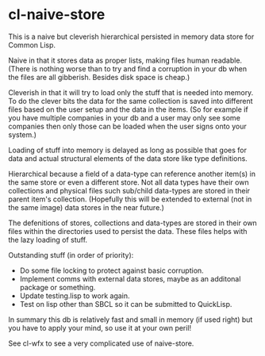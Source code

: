 # cl-naive-store
This is a naive but cleverish hierarchical persisted in memory data store for Common Lisp.

Naive in that it stores data as proper lists, making files human readable. (There
is nothing worse than to try and find a corruption in your db when the files 
are all gibberish. Besides disk space is cheap.)

Cleverish in that it will try to load only the stuff that is needed into memory.
To do the clever bits the data for the same collection is saved into different files
based on the user setup and the data in the items. (So for example if you have 
multiple companies in your db and a user may only see some companies then only 
those can be loaded when the user signs onto your system.) 

Loading of stuff into memory is delayed as long as possible that goes for data 
and actual structural elements of the data store like type definitions.

Hierarchical because a field of a data-type can reference another item(s) in the 
same store or even a different store. Not all data types have their own collections 
and physical files such sub/child data-types are stored in their parent item's 
collection. (Hopefully this will be extended to external (not in the same image)
data stores in the near future.)

The defenitions of stores, collections and data-types are stored in their own files
within the directories used to persist the data. These files helps with the lazy 
loading of stuff.

Outstanding stuff (in order of priority):
- Do some file locking to protect against basic corruption.
- Implement comms with external data stores, maybe as an additonal package or
something.
- Update testing.lisp to work again.
- Test on lisp other than SBCL so it can be submitted to QuickLisp.

In summary this db is relatively fast and small in memory (if used right) but 
you have to apply your mind, so use it at your own peril!

See cl-wfx to see a very complicated use of naive-store.
